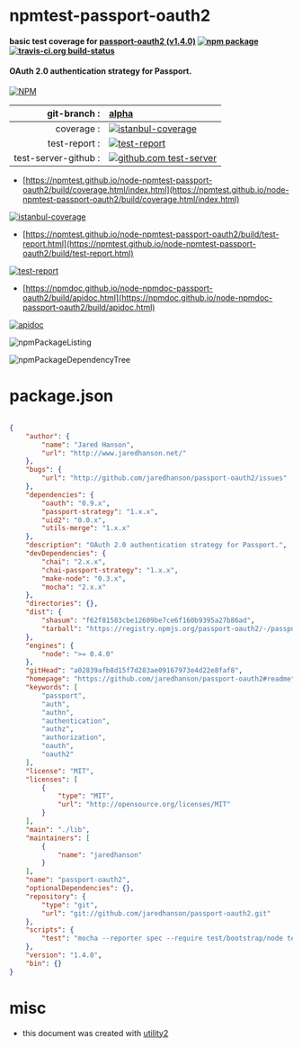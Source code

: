 # npmtest-passport-oauth2

#### basic test coverage for  [passport-oauth2 (v1.4.0)](https://github.com/jaredhanson/passport-oauth2#readme)  [![npm package](https://img.shields.io/npm/v/npmtest-passport-oauth2.svg?style=flat-square)](https://www.npmjs.org/package/npmtest-passport-oauth2) [![travis-ci.org build-status](https://api.travis-ci.org/npmtest/node-npmtest-passport-oauth2.svg)](https://travis-ci.org/npmtest/node-npmtest-passport-oauth2)

#### OAuth 2.0 authentication strategy for Passport.

[![NPM](https://nodei.co/npm/passport-oauth2.png?downloads=true&downloadRank=true&stars=true)](https://www.npmjs.com/package/passport-oauth2)

| git-branch : | [alpha](https://github.com/npmtest/node-npmtest-passport-oauth2/tree/alpha)|
|--:|:--|
| coverage : | [![istanbul-coverage](https://npmtest.github.io/node-npmtest-passport-oauth2/build/coverage.badge.svg)](https://npmtest.github.io/node-npmtest-passport-oauth2/build/coverage.html/index.html)|
| test-report : | [![test-report](https://npmtest.github.io/node-npmtest-passport-oauth2/build/test-report.badge.svg)](https://npmtest.github.io/node-npmtest-passport-oauth2/build/test-report.html)|
| test-server-github : | [![github.com test-server](https://npmtest.github.io/node-npmtest-passport-oauth2/GitHub-Mark-32px.png)](https://npmtest.github.io/node-npmtest-passport-oauth2/build/app/index.html) | | build-artifacts : | [![build-artifacts](https://npmtest.github.io/node-npmtest-passport-oauth2/glyphicons_144_folder_open.png)](https://github.com/npmtest/node-npmtest-passport-oauth2/tree/gh-pages/build)|

- [https://npmtest.github.io/node-npmtest-passport-oauth2/build/coverage.html/index.html](https://npmtest.github.io/node-npmtest-passport-oauth2/build/coverage.html/index.html)

[![istanbul-coverage](https://npmtest.github.io/node-npmtest-passport-oauth2/build/screenCapture.buildCi.browser.%252Ftmp%252Fbuild%252Fcoverage.lib.html.png)](https://npmtest.github.io/node-npmtest-passport-oauth2/build/coverage.html/index.html)

- [https://npmtest.github.io/node-npmtest-passport-oauth2/build/test-report.html](https://npmtest.github.io/node-npmtest-passport-oauth2/build/test-report.html)

[![test-report](https://npmtest.github.io/node-npmtest-passport-oauth2/build/screenCapture.buildCi.browser.%252Ftmp%252Fbuild%252Ftest-report.html.png)](https://npmtest.github.io/node-npmtest-passport-oauth2/build/test-report.html)

- [https://npmdoc.github.io/node-npmdoc-passport-oauth2/build/apidoc.html](https://npmdoc.github.io/node-npmdoc-passport-oauth2/build/apidoc.html)

[![apidoc](https://npmdoc.github.io/node-npmdoc-passport-oauth2/build/screenCapture.buildCi.browser.%252Ftmp%252Fbuild%252Fapidoc.html.png)](https://npmdoc.github.io/node-npmdoc-passport-oauth2/build/apidoc.html)

![npmPackageListing](https://npmtest.github.io/node-npmtest-passport-oauth2/build/screenCapture.npmPackageListing.svg)

![npmPackageDependencyTree](https://npmtest.github.io/node-npmtest-passport-oauth2/build/screenCapture.npmPackageDependencyTree.svg)



# package.json

```json

{
    "author": {
        "name": "Jared Hanson",
        "url": "http://www.jaredhanson.net/"
    },
    "bugs": {
        "url": "http://github.com/jaredhanson/passport-oauth2/issues"
    },
    "dependencies": {
        "oauth": "0.9.x",
        "passport-strategy": "1.x.x",
        "uid2": "0.0.x",
        "utils-merge": "1.x.x"
    },
    "description": "OAuth 2.0 authentication strategy for Passport.",
    "devDependencies": {
        "chai": "2.x.x",
        "chai-passport-strategy": "1.x.x",
        "make-node": "0.3.x",
        "mocha": "2.x.x"
    },
    "directories": {},
    "dist": {
        "shasum": "f62f81583cbe12609be7ce6f160b9395a27b86ad",
        "tarball": "https://registry.npmjs.org/passport-oauth2/-/passport-oauth2-1.4.0.tgz"
    },
    "engines": {
        "node": ">= 0.4.0"
    },
    "gitHead": "a02839afb8d15f7d283ae09167973e4d22e8faf8",
    "homepage": "https://github.com/jaredhanson/passport-oauth2#readme",
    "keywords": [
        "passport",
        "auth",
        "authn",
        "authentication",
        "authz",
        "authorization",
        "oauth",
        "oauth2"
    ],
    "license": "MIT",
    "licenses": [
        {
            "type": "MIT",
            "url": "http://opensource.org/licenses/MIT"
        }
    ],
    "main": "./lib",
    "maintainers": [
        {
            "name": "jaredhanson"
        }
    ],
    "name": "passport-oauth2",
    "optionalDependencies": {},
    "repository": {
        "type": "git",
        "url": "git://github.com/jaredhanson/passport-oauth2.git"
    },
    "scripts": {
        "test": "mocha --reporter spec --require test/bootstrap/node test/*.test.js test/**/*.test.js"
    },
    "version": "1.4.0",
    "bin": {}
}
```



# misc
- this document was created with [utility2](https://github.com/kaizhu256/node-utility2)
